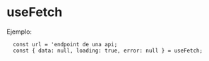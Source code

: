 # useFetch

Ejemplo:
````
  const url = 'endpoint de una api;
  const { data: null, loading: true, error: null } = useFetch;
````